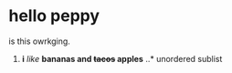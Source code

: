 # hello peppy
is this owrkging.
1. **i** *like* **bananas and ~~**tacos**~~ apples**
..* unordered sublist
